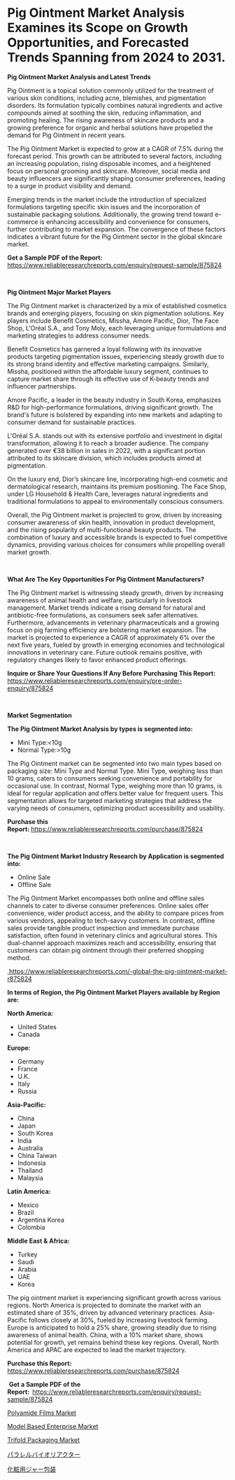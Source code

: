 <p><h1>Pig Ointment Market Analysis Examines its Scope on Growth Opportunities, and Forecasted Trends Spanning from 2024 to 2031.</h1></p><p><strong>Pig Ointment Market Analysis and Latest Trends</strong></p>
<p><p>Pig Ointment is a topical solution commonly utilized for the treatment of various skin conditions, including acne, blemishes, and pigmentation disorders. Its formulation typically combines natural ingredients and active compounds aimed at soothing the skin, reducing inflammation, and promoting healing. The rising awareness of skincare products and a growing preference for organic and herbal solutions have propelled the demand for Pig Ointment in recent years.</p><p>The Pig Ointment Market is expected to grow at a CAGR of 7.5% during the forecast period. This growth can be attributed to several factors, including an increasing population, rising disposable incomes, and a heightened focus on personal grooming and skincare. Moreover, social media and beauty influencers are significantly shaping consumer preferences, leading to a surge in product visibility and demand. </p><p>Emerging trends in the market include the introduction of specialized formulations targeting specific skin issues and the incorporation of sustainable packaging solutions. Additionally, the growing trend toward e-commerce is enhancing accessibility and convenience for consumers, further contributing to market expansion. The convergence of these factors indicates a vibrant future for the Pig Ointment sector in the global skincare market.</p></p>
<p><strong>Get a Sample PDF of the Report:&nbsp;</strong> <a href="https://www.reliableresearchreports.com/enquiry/request-sample/875824">https://www.reliableresearchreports.com/enquiry/request-sample/875824</a></p>
<p>&nbsp;</p>
<p><strong>Pig Ointment Major Market Players</strong></p>
<p><p>The Pig Ointment market is characterized by a mix of established cosmetics brands and emerging players, focusing on skin pigmentation solutions. Key players include Benefit Cosmetics, Missha, Amore Pacific, Dior, The Face Shop, L'Oréal S.A., and Tony Moly, each leveraging unique formulations and marketing strategies to address consumer needs.</p><p>Benefit Cosmetics has garnered a loyal following with its innovative products targeting pigmentation issues, experiencing steady growth due to its strong brand identity and effective marketing campaigns. Similarly, Missha, positioned within the affordable luxury segment, continues to capture market share through its effective use of K-beauty trends and influencer partnerships.</p><p>Amore Pacific, a leader in the beauty industry in South Korea, emphasizes R&D for high-performance formulations, driving significant growth. The brand's future is bolstered by expanding into new markets and adapting to consumer demand for sustainable practices.</p><p>L'Oréal S.A. stands out with its extensive portfolio and investment in digital transformation, allowing it to reach a broader audience. The company generated over €38 billion in sales in 2022, with a significant portion attributed to its skincare division, which includes products aimed at pigmentation.</p><p>On the luxury end, Dior’s skincare line, incorporating high-end cosmetic and dermatological research, maintains its premium positioning. The Face Shop, under LG Household & Health Care, leverages natural ingredients and traditional formulations to appeal to environmentally conscious consumers.</p><p>Overall, the Pig Ointment market is projected to grow, driven by increasing consumer awareness of skin health, innovation in product development, and the rising popularity of multi-functional beauty products. The combination of luxury and accessible brands is expected to fuel competitive dynamics, providing various choices for consumers while propelling overall market growth.</p></p>
<p>&nbsp;</p>
<p><strong>What Are The Key Opportunities For Pig Ointment Manufacturers?</strong></p>
<p><p>The Pig Ointment market is witnessing steady growth, driven by increasing awareness of animal health and welfare, particularly in livestock management. Market trends indicate a rising demand for natural and antibiotic-free formulations, as consumers seek safer alternatives. Furthermore, advancements in veterinary pharmaceuticals and a growing focus on pig farming efficiency are bolstering market expansion. The market is projected to experience a CAGR of approximately 6% over the next five years, fueled by growth in emerging economies and technological innovations in veterinary care. Future outlook remains positive, with regulatory changes likely to favor enhanced product offerings.</p></p>
<p><strong>Inquire or Share Your Questions If Any Before Purchasing This Report:</strong> <a href="https://www.reliableresearchreports.com/enquiry/pre-order-enquiry/875824">https://www.reliableresearchreports.com/enquiry/pre-order-enquiry/875824</a></p>
<p>&nbsp;</p>
<p><strong>Market Segmentation</strong></p>
<p><strong>The Pig Ointment Market Analysis by types is segmented into:</strong></p>
<p><ul><li>Mini Type:<10g</li><li>Normal Type:>10g</li></ul></p>
<p><p>The Pig Ointment market can be segmented into two main types based on packaging size: Mini Type and Normal Type. Mini Type, weighing less than 10 grams, caters to consumers seeking convenience and portability for occasional use. In contrast, Normal Type, weighing more than 10 grams, is ideal for regular application and offers better value for frequent users. This segmentation allows for targeted marketing strategies that address the varying needs of consumers, optimizing product accessibility and usability.</p></p>
<p><strong>Purchase this Report:&nbsp;</strong><a href="https://www.reliableresearchreports.com/purchase/875824">https://www.reliableresearchreports.com/purchase/875824</a></p>
<p>&nbsp;</p>
<p><strong>The Pig Ointment Market Industry Research by Application is segmented into:</strong></p>
<p><ul><li>Online Sale</li><li>Offline Sale</li></ul></p>
<p><p>The Pig Ointment Market encompasses both online and offline sales channels to cater to diverse consumer preferences. Online sales offer convenience, wider product access, and the ability to compare prices from various vendors, appealing to tech-savvy customers. In contrast, offline sales provide tangible product inspection and immediate purchase satisfaction, often found in veterinary clinics and agricultural stores. This dual-channel approach maximizes reach and accessibility, ensuring that customers can obtain pig ointment through their preferred shopping method.</p></p>
<p><a href="https://www.reliableresearchreports.com/-global-the-pig-ointment-market-r875824">&nbsp;https://www.reliableresearchreports.com/-global-the-pig-ointment-market-r875824</a></p>
<p><strong>In terms of Region, the Pig Ointment Market Players available by Region are:</strong></p>
<p>
    <p> <strong> North America: </strong>
        <ul>
            <li>United States</li>
            <li>Canada</li>
        </ul>
        </p> 
    <p> <strong> Europe: </strong>
        <ul>
            <li>Germany</li>
            <li>France</li>
            <li>U.K.</li>
            <li>Italy</li>
            <li>Russia</li>
        </ul>
        </p> 
    <p> <strong> Asia-Pacific: </strong>
        <ul>
            <li>China</li>
            <li>Japan</li>
            <li>South Korea</li>
            <li>India</li>
            <li>Australia</li>
            <li>China Taiwan</li>
            <li>Indonesia</li>
            <li>Thailand</li>
            <li>Malaysia</li>
        </ul>
        </p> 
    <p> <strong> Latin America: </strong>
        <ul>
            <li>Mexico</li>
            <li>Brazil</li>
            <li>Argentina Korea</li>
            <li>Colombia</li>
        </ul>
        </p> 
    <p> <strong> Middle East & Africa: </strong>
        <ul>
            <li>Turkey</li>
            <li>Saudi</li>
            <li>Arabia</li>
            <li>UAE</li>
            <li>Korea</li>
        </ul>
    </p>
    </p>
<p><p>The pig ointment market is experiencing significant growth across various regions. North America is projected to dominate the market with an estimated share of 35%, driven by advanced veterinary practices. Asia-Pacific follows closely at 30%, fueled by increasing livestock farming. Europe is anticipated to hold a 25% share, growing steadily due to rising awareness of animal health. China, with a 10% market share, shows potential for growth, yet remains behind these key regions. Overall, North America and APAC are expected to lead the market trajectory.</p></p>
<p><strong>Purchase this Report: </strong><a href="https://www.reliableresearchreports.com/purchase/875824">https://www.reliableresearchreports.com/purchase/875824</a></p>
<p>&nbsp;<strong>Get a Sample PDF of the Report:&nbsp;&nbsp;</strong><a href="https://www.reliableresearchreports.com/enquiry/request-sample/875824">https://www.reliableresearchreports.com/enquiry/request-sample/875824</a></p>
<p><strong></strong></p>
<p><p><a href="https://medium.com/@joann3ajg/the-polyamide-films-market-decisions-are-mostly-driven-by-resource-optimization-and-886aea794d4c?postPublishedType=initial">Polyamide Films Market</a></p><p><a href="https://www.linkedin.com/pulse/future-insights-model-based-enterprise-market-trends-regional-jszrc?trackingId=g%2F7n4BSIRlifd%2BLzARg0Bw%3D%3D">Model Based Enterprise Market</a></p><p><a href="https://issuu.com/reportprime-2/docs/trifold-packaging-market-size-2030._eecc6ed1640dd4">Trifold Packaging Market</a></p><p><a href="https://medium.com/@raap8632/parallel-bioreactors-market-%E3%81%AF-%E3%82%B3%E3%82%B9%E3%83%88%E7%AE%A1%E7%90%86%E3%81%A8%E5%8A%B9%E7%8E%87%E5%90%91%E4%B8%8A%E3%82%92%E5%84%AA%E5%85%88%E3%81%97%E3%81%BE%E3%81%99-%E3%81%95%E3%82%89%E3%81%AB-%E5%A0%B1%E5%91%8A%E6%9B%B8%E3%81%AF%E5%B8%82%E5%A0%B4%E3%81%AE%E9%9C%80%E8%A6%81%E9%9D%A2%E3%81%A8%E4%BE%9B%E7%B5%A6%E9%9D%A2%E3%81%AE%E4%B8%A1%E6%96%B9%E3%82%92%E3%82%AB%E3%83%90%E3%83%BC%E3%81%97%E3%81%A6%E3%81%84%E3%81%BE%E3%81%99-parallel-6d4ecf4647c0">パラレルバイオリアクター</a></p><p><a href="https://medium.com/@raap8632/cosmetic-jars-packaging-market-%E3%81%AF-%E3%82%B3%E3%82%B9%E3%83%88%E7%AE%A1%E7%90%86%E3%81%A8%E5%8A%B9%E7%8E%87%E5%90%91%E4%B8%8A%E3%82%92%E5%84%AA%E5%85%88%E3%81%97%E3%81%BE%E3%81%99-%E3%81%95%E3%82%89%E3%81%AB-%E5%A0%B1%E5%91%8A%E6%9B%B8%E3%81%AF%E5%B8%82%E5%A0%B4%E3%81%AE%E9%9C%80%E8%A6%81%E9%9D%A2%E3%81%A8%E4%BE%9B%E7%B5%A6%E9%9D%A2%E3%81%AE%E4%B8%A1%E6%96%B9%E3%82%92%E3%82%AB%E3%83%90%E3%83%BC%E3%81%97%E3%81%A6%E3%81%84%E3%81%BE%E3%81%99-cosmetic-jars-f640048dbbad">化粧用ジャー包装</a></p></p>